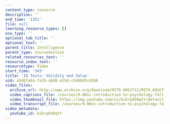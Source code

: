 ```yaml
---
content_type: resource
description: ''
end_time: '1351'
file: null
learning_resource_types: []
ocw_type: ''
optional_tab_title: ''
optional_text: ''
parent_title: Intelligence
parent_type: CourseSection
related_resources_text: ''
resource_index_text: ''
resourcetype: Video
start_time: '343'
title: 'IQ Tests: Validity and Value'
uid: a5d67a8a-7a19-ab48-a15d-c5488d5c4166
video_files:
  archive_url: http://www.archive.org/download/MIT9.00SCF11/MIT9_00SCF11_lec14_300k.mp4
  video_captions_file: /courses/9-00sc-introduction-to-psychology-fall-2011/4a6ab6cb4ae45366bd71db4caf14a5d5_bihrpOS0qtY.vtt
  video_thumbnail_file: https://img.youtube.com/vi/bihrpOS0qtY/default.jpg
  video_transcript_file: /courses/9-00sc-introduction-to-psychology-fall-2011/99673644d686ac0c008392b98efc81e0_bihrpOS0qtY.pdf
video_metadata:
  youtube_id: bihrpOS0qtY
---
```

